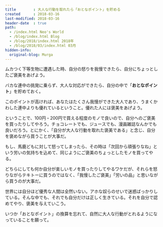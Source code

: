 ```yaml
---
title        : 大人な行動を取れたら「おとなポイント」を貯める
created      : 2018-03-16
last-modified: 2018-03-16
header-date  : true
path:
  - /index.html Neo's World
  - /blog/index.html Blog
  - /blog/2018/index.html 2018年
  - /blog/2018/03/index.html 03月
hidden-info:
  original-blog: Murga
---
```


ムカつく下等生物に遭遇した時、自分の怒りを我慢できたら、自分にちょっとしたご褒美をあげよう。

バカな連中の挑発に乗らず、大人な対応ができたら、自分の中で「**おとなポイント**」を貯めておく。

このポイントが高ければ、あなたはたくさん我慢ができた大人であり、うまくかわした連中よりも優れているということ。優れた人には褒美をあげよう。

ということで、100円・200円で買える程度のモノで良いので、自分へのご褒美を買ったりしてやろう。チョコレートでも、ジュースでも、漫画雑誌なんかでも良いだろう。とにかく、「自分が大人な行動を取れた褒美である」と念じ、自分を褒めながら買うことが大事だ。

もし、馬鹿どもに対して怒ってしまったら、その時は「次回から頑張りなね」という労いの気持ちを込めて、同じようにご褒美のちょっとしたモノを買ってやる。

どちらにしても何か自分が楽しいモノを買ったりしてやるワケだが、それらを怒りながらテキトーに買うのではなく、「我慢したご褒美」「労いの品」と思いながら買うのが大事だ。

世界には自分ほど優秀な人間は全然いない。アホな奴らのせいで迷惑ばっかりしている。そんな中でも、それでも自分だけは正しく生きている。それを自分で認めてやり、褒美を与えていこう。

いつか「おとなポイント」の換算を忘れて、自然に大人な行動がとれるようになっていることを願って。
